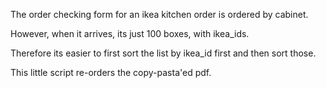 The order checking form for an ikea kitchen order is ordered by cabinet.

However, when it arrives, its just 100 boxes, with ikea_ids.

Therefore its easier to first sort the list by ikea_id first and then sort those.

This little script re-orders the copy-pasta'ed pdf.